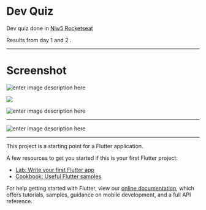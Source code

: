 # Dev Quiz
Dev quiz done in <a href="https://nextlevelweek.com/">Nlw5 Rocketseat</a>

Results from day 1 and 2 .
<hr>
<h1>Screenshot</h1>

![enter image description here](https://estudos.airongabriel.com.br/NLW05-FLUTTER/assets/Screenshot_1618970458.png)

![](https://estudos.airongabriel.com.br/NLW05-FLUTTER/assets/Screenshot_1618970409.png)

![enter image description here](https://estudos.airongabriel.com.br/NLW05-FLUTTER/assets/Screenshot_1618969900.png)
<hr>

![enter image description here](https://estudos.airongabriel.com.br/NLW05-FLUTTER/assets/Captura-de-tela-de-2021-04-2023-22-33.png)

<hr>
This project is a starting point for a Flutter application.

A few resources to get you started if this is your first Flutter project:

- [Lab: Write your first Flutter app](https://flutter.dev/docs/get-started/codelab)
- [Cookbook: Useful Flutter samples](https://flutter.dev/docs/cookbook)

For help getting started with Flutter, view our
[online documentation](https://flutter.dev/docs), which offers tutorials,
samples, guidance on mobile development, and a full API reference.
